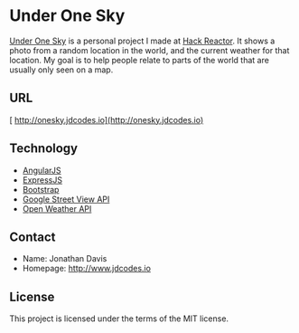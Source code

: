 Under One Sky
======
[Under One Sky](http://underonesky.jdcodes.io) is a personal project I made at [Hack Reactor](http://www.hackreactor.com). It shows a photo from a random location in the world, and the current weather for that location. My goal is to help people relate to parts of the world that are usually only seen on a map.

## URL
[ http://onesky.jdcodes.io](http://onesky.jdcodes.io)

## Technology
* [AngularJS](https://angularjs.org/)
* [ExpressJS](http://expressjs.com/)
* [Bootstrap](http://getbootstrap.com/)
* [Google Street View API](https://developers.google.com/maps/documentation/streetview/)
* [Open Weather API](http://openweathermap.org/api)

## Contact
* Name: Jonathan Davis
* Homepage: http://www.jdcodes.io

## License
This project is licensed under the terms of the MIT license.
